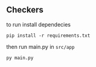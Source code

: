 ## Checkers
to run install dependecies
```
pip install -r requirements.txt
```
then run main.py in ```src/app ```
```
py main.py
```
